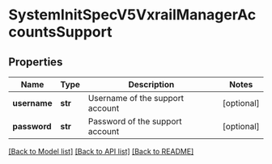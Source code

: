 # SystemInitSpecV5VxrailManagerAccountsSupport

## Properties
Name | Type | Description | Notes
------------ | ------------- | ------------- | -------------
**username** | **str** | Username of the support account | [optional] 
**password** | **str** | Password of the support account | [optional] 

[[Back to Model list]](../README.md#documentation-for-models) [[Back to API list]](../README.md#documentation-for-api-endpoints) [[Back to README]](../README.md)

